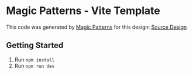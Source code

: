 # Magic Patterns - Vite Template

This code was generated by [Magic Patterns](https://magicpatterns.com) for this design: [Source Design](https://www.magicpatterns.com/c/pqxtrqa6hnzirle3k8kidy)

## Getting Started

1. Run `npm install`
2. Run `npm run dev`
